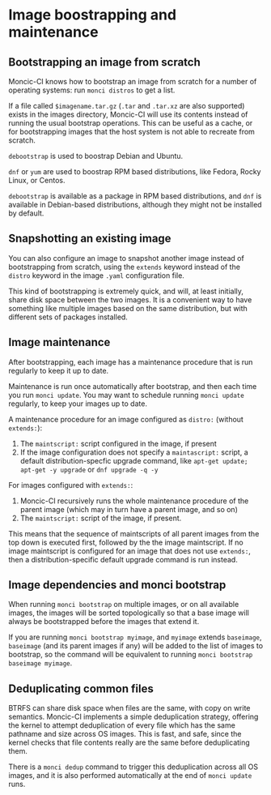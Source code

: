 # Image boostrapping and maintenance

## Bootstrapping an image from scratch

Moncic-CI knows how to bootstrap an image from scratch for a number of
operating systems: run `monci distros` to get a list.

If a file called `$imagename.tar.gz` (`.tar` and `.tar.xz` are also supported)
exists in the images directory, Moncic-CI will use its contents instead of
running the usual bootstrap operations. This can be useful as a cache, or for
bootstrapping images that the host system is not able to recreate from scratch.

`debootstrap` is used to boostrap Debian and Ubuntu.

`dnf` or `yum` are used to boostrap RPM based distributions, like Fedora, Rocky
Linux, or Centos.

`debootstrap` is available as a package in RPM based distributions, and `dnf`
is available in Debian-based distributions, although they might not be
installed by default.


## Snapshotting an existing image

You can also configure an image to snapshot another image instead of
bootstrapping from scratch, using the `extends` keyword instead of the `distro`
keyword in the image `.yaml` configuration file.

This kind of bootstrapping is extremely quick, and will, at least initially,
share disk space between the two images. It is a convenient way to have
something like multiple images based on the same distribution, but with
different sets of packages installed.


## Image maintenance

After bootstrapping, each image has a maintenance procedure that is run
regularly to keep it up to date.

Maintenance is run once automatically after bootstrap, and then each time you
run `monci update`. You may want to schedule running `monci update` regularly,
to keep your images up to date.

A maintenance procedure for an image configured as `distro:` (without
`extends:`):

1. The `maintscript:` script configured in the image, if present
2. If the image configuration does not specify a `maintascript:` script, a
   default distribution-specfic upgrade command, like `apt-get update; apt-get
   -y upgrade` or `dnf upgrade -q -y`

For images configured with `extends:`:

1. Moncic-CI recursively runs the whole maintenance procedure of
   the parent image (which may in turn have a parent image, and so on)
2. The `maintscript:` script of the image, if present.

This means that the sequence of maintscripts of all parent images from the top
down is executed first, followed by the the image maintscript. If no image
maintscript is configured for an image that does not use `extends:`, then a
distribution-specific default upgrade command is run instead.


## Image dependencies and monci bootstrap

When running `monci bootstrap` on multiple images, or on all available images,
the images will be sorted topologically so that a base image will always be
bootstrapped before the images that extend it.

If you are running `monci bootstrap myimage`, and `myimage` extends
`baseimage`, `baseimage` (and its parent images if any) will be added to the
list of images to bootstrap, so the command will be equivalent to running
`monci bootstrap baseimage myimage`.


## Deduplicating common files

BTRFS can share disk space when files are the same, with copy on write
semantics. Moncic-CI implements a simple deduplication strategy, offering the
kernel to attempt deduplication of every file which has the same pathname and
size across OS images. This is fast, and safe, since the kernel checks that
file contents really are the same before deduplicating them.

There is a `monci dedup` command to trigger this deduplication across all OS
images, and it is also performed automatically at the end of `monci update`
runs.

